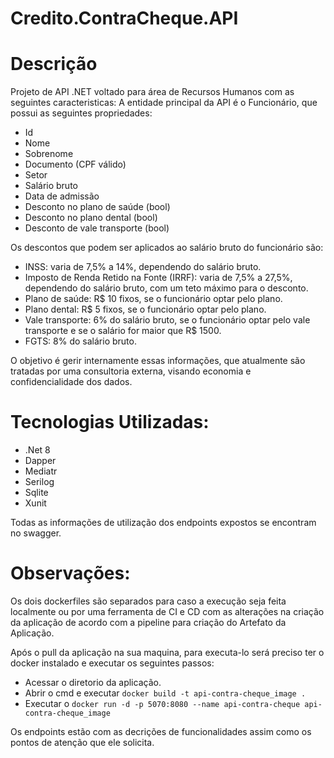 # Credito.ContraCheque.API

# Descrição
Projeto de API .NET voltado para área de Recursos Humanos com as seguintes caracteristicas:
A entidade principal da API é o Funcionário, que possui as seguintes propriedades:

- Id
- Nome
- Sobrenome
- Documento (CPF válido)
- Setor
- Salário bruto
- Data de admissão
- Desconto no plano de saúde (bool)
- Desconto no plano dental (bool)
- Desconto de vale transporte (bool)
  
Os descontos que podem ser aplicados ao salário bruto do funcionário são:

- INSS: varia de 7,5% a 14%, dependendo do salário bruto.
- Imposto de Renda Retido na Fonte (IRRF): varia de 7,5% a 27,5%, dependendo do salário bruto, com um teto máximo para o desconto.
- Plano de saúde: R$ 10 fixos, se o funcionário optar pelo plano.
- Plano dental: R$ 5 fixos, se o funcionário optar pelo plano.
- Vale transporte: 6% do salário bruto, se o funcionário optar pelo vale transporte e se o salário for maior que R$ 1500.
- FGTS: 8% do salário bruto.

O objetivo é gerir internamente essas informações, que atualmente são tratadas por uma consultoria externa, visando economia e confidencialidade dos dados.

# Tecnologias Utilizadas:
 - .Net 8
 - Dapper
 - Mediatr
 - Serilog
 - Sqlite
 - Xunit

Todas as informações de utilização dos endpoints expostos se encontram no swagger.

# Observações:
Os dois dockerfiles são separados para caso a execução seja feita localmente ou por uma ferramenta de CI e CD com as alterações na criação da aplicação de acordo com a pipeline para criação do Artefato da Aplicação.

Após o pull da aplicação na sua maquina, para executa-lo será preciso ter o docker instalado e executar os seguintes passos:
- Acessar o diretorio da aplicação.
- Abrir o cmd e executar `docker build -t api-contra-cheque_image .`
- Executar o `docker run -d -p 5070:8080 --name api-contra-cheque api-contra-cheque_image`

Os endpoints estão com as decrições de funcionalidades assim como os pontos de atenção que ele solicita.

